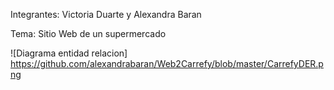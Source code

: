 Integrantes: Victoria Duarte y Alexandra Baran

Tema: Sitio Web de un supermercado

![Diagrama entidad relacion] https://github.com/alexandrabaran/Web2Carrefy/blob/master/CarrefyDER.png
